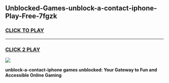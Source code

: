 
## Unblocked-Games-unblock-a-contact-iphone-Play-Free-7fgzk
<h3>
<a href="https://premium76.site?title=unblock-a-contact-iphone&ref=23A">CLICK TO PLAY</a></h3>
<hr>

<h3>
<a href="https://premium76.site?title=unblock-a-contact-iphone&ref=23A">CLICK 2 PLAY</a>
  
</h3>

<a href="https://premium76.site?title=unblock-a-contact-iphone&ref=23A"><img src="https://clearcache.store/games.png"></a>


**unblock-a-contact-iphone games unblocked: Your Gateway to Fun and Accessible Online Gaming**
